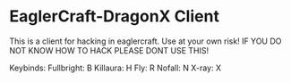 # EaglerCraft-DragonX Client
This is a client for hacking in eaglercraft.
Use at your own risk!
IF YOU DO NOT KNOW HOW TO HACK PLEASE DONT USE THIS!

Keybinds:
Fullbright: B
Killaura: H
Fly: R
Nofall: N
X-ray: X
